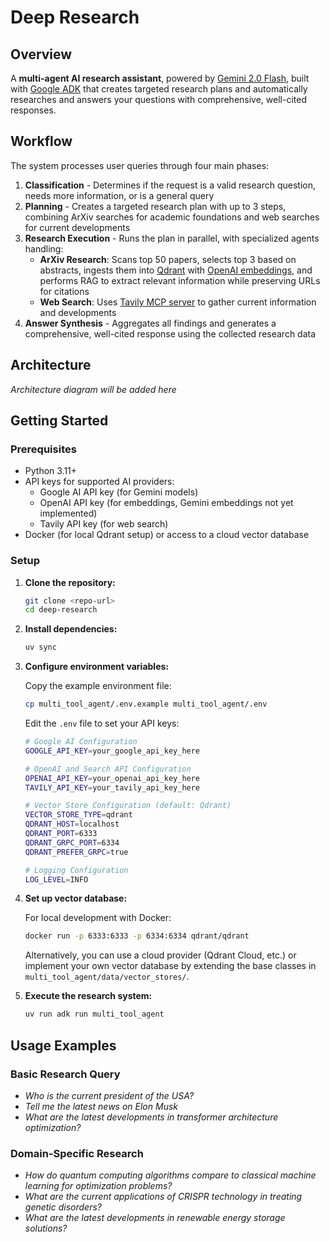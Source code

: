 # Deep Research

## Overview

A **multi-agent AI research assistant**, powered by [Gemini 2.0 Flash](https://cloud.google.com/vertex-ai/generative-ai/docs/models/gemini/2-0-flash), built with [Google ADK](https://github.com/google/adk-python) that creates targeted research plans and automatically researches and answers your questions with comprehensive, well-cited responses.

## Workflow

The system processes user queries through four main phases:

1. **Classification** - Determines if the request is a valid research question, needs more information, or is a general query
2. **Planning** - Creates a targeted research plan with up to 3 steps, combining ArXiv searches for academic foundations and web searches for current developments
3. **Research Execution** - Runs the plan in parallel, with specialized agents handling:
   - **ArXiv Research**: Scans top 50 papers, selects top 3 based on abstracts, ingests them into [Qdrant](https://qdrant.tech/) with [OpenAI embeddings](https://platform.openai.com/docs/guides/embeddings), and performs RAG to extract relevant information while preserving URLs for citations
   - **Web Search**: Uses [Tavily MCP server](https://docs.tavily.com/documentation/mcp) to gather current information and developments
4. **Answer Synthesis** - Aggregates all findings and generates a comprehensive, well-cited response using the collected research data

## Architecture

*Architecture diagram will be added here*

## Getting Started

### Prerequisites

- Python 3.11+
- API keys for supported AI providers:
  - Google AI API key (for Gemini models)
  - OpenAI API key (for embeddings, Gemini embeddings not yet implemented)
  - Tavily API key (for web search)
- Docker (for local Qdrant setup) or access to a cloud vector database

### Setup

1. **Clone the repository:**
   ```bash
   git clone <repo-url>
   cd deep-research
   ```

2. **Install dependencies:**
   ```bash
   uv sync
   ```

3. **Configure environment variables:**
   
   Copy the example environment file:
   ```bash
   cp multi_tool_agent/.env.example multi_tool_agent/.env
   ```
   
   Edit the `.env` file to set your API keys:
   ```bash
   # Google AI Configuration
   GOOGLE_API_KEY=your_google_api_key_here
   
   # OpenAI and Search API Configuration
   OPENAI_API_KEY=your_openai_api_key_here
   TAVILY_API_KEY=your_tavily_api_key_here
   
   # Vector Store Configuration (default: Qdrant)
   VECTOR_STORE_TYPE=qdrant
   QDRANT_HOST=localhost
   QDRANT_PORT=6333
   QDRANT_GRPC_PORT=6334
   QDRANT_PREFER_GRPC=true
   
   # Logging Configuration
   LOG_LEVEL=INFO
   ```

4. **Set up vector database:**
   
   For local development with Docker:
   ```bash
   docker run -p 6333:6333 -p 6334:6334 qdrant/qdrant
   ```
   
   Alternatively, you can use a cloud provider (Qdrant Cloud, etc.) or implement your own vector database by extending the base classes in `multi_tool_agent/data/vector_stores/`.

5. **Execute the research system:**
   
   ```bash
   uv run adk run multi_tool_agent
   ```

## Usage Examples

### Basic Research Query
- *Who is the current president of the USA?*
- *Tell me the latest news on Elon Musk*
- *What are the latest developments in transformer architecture optimization?*

### Domain-Specific Research
- *How do quantum computing algorithms compare to classical machine learning for optimization problems?*
- *What are the current applications of CRISPR technology in treating genetic disorders?*
- *What are the latest developments in renewable energy storage solutions?*